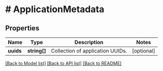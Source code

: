 # # ApplicationMetadata

## Properties

Name | Type | Description | Notes
------------ | ------------- | ------------- | -------------
**uuids** | **string[]** | Collection of application UUIDs. | [optional]

[[Back to Model list]](../../README.md#models) [[Back to API list]](../../README.md#endpoints) [[Back to README]](../../README.md)
